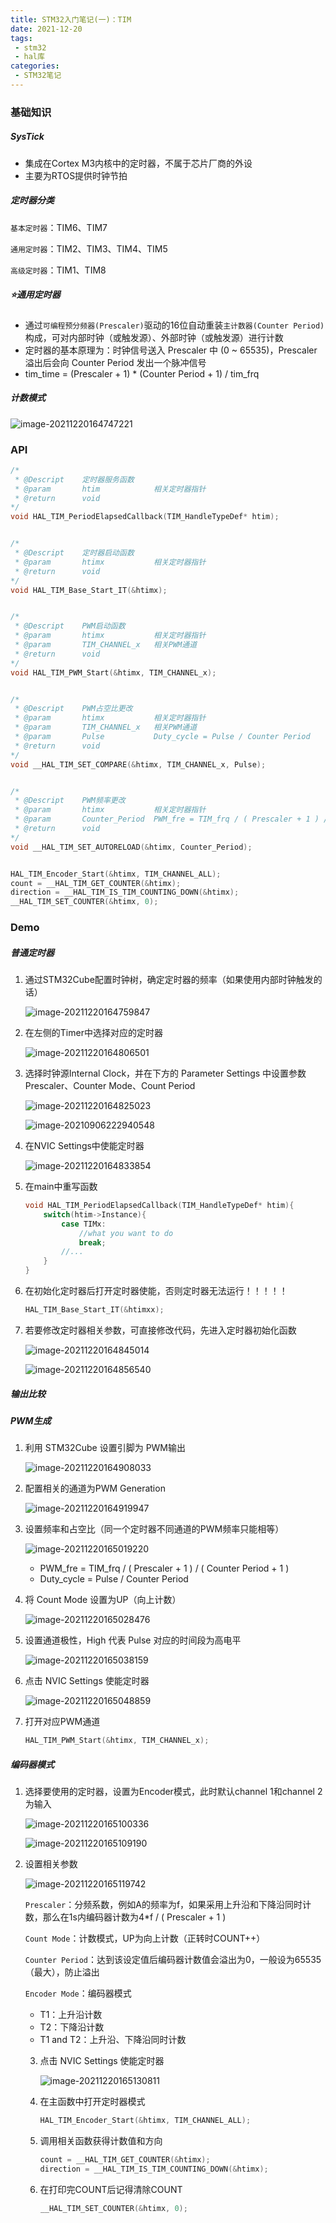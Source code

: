 ```yaml
---
title: STM32入门笔记(一)：TIM
date: 2021-12-20
tags:
 - stm32
 - hal库
categories:
 - STM32笔记
---
```


### 基础知识

##### SysTick

- 集成在Cortex M3内核中的定时器，不属于芯片厂商的外设
- 主要为RTOS提供时钟节拍



##### 定时器分类

`基本定时器`：TIM6、TIM7

`通用定时器`：TIM2、TIM3、TIM4、TIM5

`高级定时器`：TIM1、TIM8



##### ⭐通用定时器

- 通过`可编程预分频器(Prescaler)`驱动的16位自动重装`主计数器(Counter Period)`构成，可对内部时钟（或触发源）、外部时钟（或触发源）进行计数
- 定时器的基本原理为：时钟信号送入 Prescaler 中 (0 ~ 65535)，Prescaler 溢出后会向 Counter Period 发出一个脉冲信号
- tim_time = (Prescaler + 1) * (Counter Period + 1) / tim_frq



##### 计数模式

![image-20211220164747221](https://s2.loli.net/2021/12/20/majrkpbNZ2RSgVH.png)



### API

```c
/*
 * @Descript	定时器服务函数
 * @param		htim			相关定时器指针	
 * @return		void
*/
void HAL_TIM_PeriodElapsedCallback(TIM_HandleTypeDef* htim);


/*
 * @Descript	定时器启动函数
 * @param		htimx			相关定时器指针	
 * @return		void
*/
void HAL_TIM_Base_Start_IT(&htimx);


/*
 * @Descript	PWM启动函数
 * @param		htimx			相关定时器指针	
 * @param		TIM_CHANNEL_x	相关PWM通道
 * @return		void
*/
void HAL_TIM_PWM_Start(&htimx, TIM_CHANNEL_x);


/*
 * @Descript	PWM占空比更改
 * @param		htimx			相关定时器指针	
 * @param		TIM_CHANNEL_x	相关PWM通道
 * @param		Pulse			Duty_cycle = Pulse / Counter Period 
 * @return		void
*/
void __HAL_TIM_SET_COMPARE(&htimx, TIM_CHANNEL_x, Pulse);


/*
 * @Descript	PWM频率更改
 * @param		htimx			相关定时器指针	
 * @param		Counter_Period	PWM_fre = TIM_frq / ( Prescaler + 1 ) / ( Counter Period + 1 )
 * @return		void
*/
void __HAL_TIM_SET_AUTORELOAD(&htimx, Counter_Period);


HAL_TIM_Encoder_Start(&htimx, TIM_CHANNEL_ALL);
count = __HAL_TIM_GET_COUNTER(&htimx);
direction = __HAL_TIM_IS_TIM_COUNTING_DOWN(&htimx);
__HAL_TIM_SET_COUNTER(&htimx, 0);
```



### Demo

##### 普通定时器

1. 通过STM32Cube配置时钟树，确定定时器的频率（如果使用内部时钟触发的话）

   ![image-20211220164759847](https://s2.loli.net/2021/12/20/HmGcsr795vVl3j6.png)

   

2. 在左侧的Timer中选择对应的定时器

   ![image-20211220164806501](https://s2.loli.net/2021/12/20/UbkINC621uLtgoS.png)



3. 选择时钟源Internal Clock，并在下方的 Parameter Settings 中设置参数Prescaler、Counter Mode、Count Period

   ![image-20211220164825023](https://s2.loli.net/2021/12/20/jLeu7grDXdKqEhU.png)

   ![image-20210906222940548](Image/image-20210906222940548.png)

4. 在NVIC Settings中使能定时器

   ![image-20211220164833854](https://s2.loli.net/2021/12/20/IYVCDHO2N38MUQK.png)



5. 在main中重写函数

   ```c
   void HAL_TIM_PeriodElapsedCallback(TIM_HandleTypeDef* htim){
       switch(htim->Instance){
           case TIMx:
               //what you want to do
               break;
           //...    
       }
   }
   ```



6. 在初始化定时器后打开定时器使能，否则定时器无法运行！！！！！

   ```c
   HAL_TIM_Base_Start_IT(&htimxx);
   ```



7. 若要修改定时器相关参数，可直接修改代码，先进入定时器初始化函数

   ![image-20211220164845014](https://s2.loli.net/2021/12/20/51taNPdALUKqcER.png)

   ![image-20211220164856540](https://s2.loli.net/2021/12/20/ChJve2wTQUPaFVg.png)



##### 输出比较

##### PWM生成

1. 利用 STM32Cube 设置引脚为 PWM输出

   ![image-20211220164908033](https://s2.loli.net/2021/12/20/thg2dy9ZpW3sKTN.png)



2. 配置相关的通道为PWM Generation 

   ![image-20211220164919947](https://s2.loli.net/2021/12/20/32qakirG5m7KL9t.png)



3. 设置频率和占空比（同一个定时器不同通道的PWM频率只能相等）

   ![image-20211220165019220](https://s2.loli.net/2021/12/20/H48XxbE6Zah59SL.png)

   - PWM_fre = TIM_frq / ( Prescaler + 1 ) / ( Counter Period + 1 )
   - Duty_cycle = Pulse / Counter Period



4. 将 Count Mode 设置为UP（向上计数）

   ![image-20211220165028476](https://s2.loli.net/2021/12/20/g93kwhnSlMCqcBs.png)



5. 设置通道极性，High 代表 Pulse 对应的时间段为高电平

   ![image-20211220165038159](https://s2.loli.net/2021/12/20/mlqB1wuKjJDo2F6.png)



6. 点击 NVIC Settings 使能定时器

   ![image-20211220165048859](https://s2.loli.net/2021/12/20/AzafX12vUwG9CZQ.png)



7. 打开对应PWM通道

   ```c
   HAL_TIM_PWM_Start(&htimx, TIM_CHANNEL_x);
   ```



##### 编码器模式

1. 选择要使用的定时器，设置为Encoder模式，此时默认channel 1和channel 2为输入

   ![image-20211220165100336](https://s2.loli.net/2021/12/20/MIuAch2Kk1FomaV.png)

   ![image-20211220165109190](https://s2.loli.net/2021/12/20/hfTeDYRkno8NiWj.png)



2. 设置相关参数

   ![image-20211220165119742](https://s2.loli.net/2021/12/20/AOWMfBNQsxDozGJ.png)

   

   `Prescaler`：分频系数，例如A的频率为f，如果采用上升沿和下降沿同时计数，那么在1s内编码器计数为4*f / ( Prescaler + 1 )

   `Count Mode`：计数模式，UP为向上计数（正转时COUNT++）

   `Counter Period`：达到该设定值后编码器计数值会溢出为0，一般设为65535（最大），防止溢出

   `Encoder Mode`：编码器模式

   - T1：上升沿计数
   - T2：下降沿计数
   - T1 and T2：上升沿、下降沿同时计数

   

   3. 点击 NVIC Settings 使能定时器

      ![image-20211220165130811](https://s2.loli.net/2021/12/20/cnM7ghS9FZdHiLp.png)

   

   4. 在主函数中打开定时器模式

      ```c
      HAL_TIM_Encoder_Start(&htimx, TIM_CHANNEL_ALL);
      ```

   

   5. 调用相关函数获得计数值和方向

      ```c
      count = __HAL_TIM_GET_COUNTER(&htimx);
      direction = __HAL_TIM_IS_TIM_COUNTING_DOWN(&htimx);
      ```

   

   6. 在打印完COUNT后记得清除COUNT

      ```c
      __HAL_TIM_SET_COUNTER(&htimx, 0);
      ```
